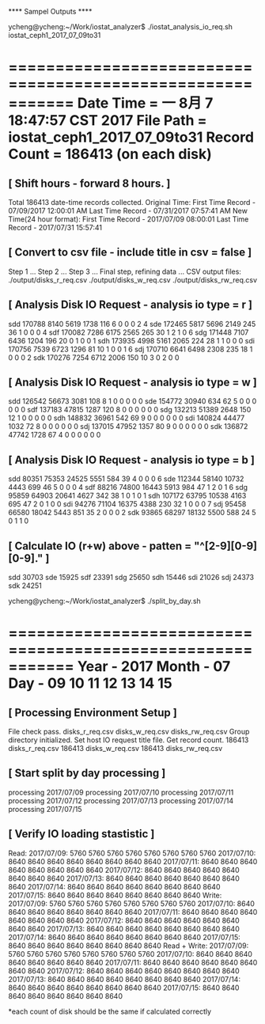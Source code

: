 **** Sampel Outputs ****

ycheng@ycheng:~/Work/iostat_analyzer$ ./iostat_analysis_io_req.sh iostat_ceph1_2017_07_09to31

===========================================================
Date Time    = 一  8月  7 18:47:57 CST 2017 
File Path    = iostat_ceph1_2017_07_09to31
Record Count = 186413 (on each disk)
===========================================================

[ Shift hours - forward 8 hours. ]
-----------------------------------------------------------
Total 186413 date-time records collected.
Original Time: 
  First Time Record -  07/09/2017 12:00:01 AM
  Last Time Record  -  07/31/2017 07:57:41 AM
New Time(24 hour format): 
  First Time Record -  2017/07/09 08:00:01
  Last Time Record  -  2017/07/31 15:57:41


[ Convert to csv file - include title in csv = false ]
-----------------------------------------------------------
Step 1 ...
Step 2 ...
Step 3 ...
Final step, refining data ...
CSV output files:
  ./output/disks_r_req.csv
  ./output/disks_w_req.csv
  ./output/disks_rw_req.csv


[ Analysis Disk IO Request - analysis io type = r ]
-----------------------------------------------------------
sdd 170788 8140 5619 1738 116 6 0 0 0 2 4
sde 172465 5817 5696 2149 245 36 1 0 0 0 4
sdf 170082 7286 6175 2565 265 30 1 2 1 0 6
sdg 171448 7107 6436 1204 196 20 0 1 0 0 1
sdh 173935 4998 5161 2065 224 28 1 1 0 0 0
sdi 170756 7539 6723 1296 81 10 1 0 0 1 6
sdj 170710 6641 6498 2308 235 18 1 0 0 0 2
sdk 170276 7254 6712 2006 150 10 3 0 2 0 0


[ Analysis Disk IO Request - analysis io type = w ]
-----------------------------------------------------------
sdd 126542 56673 3081 108 8 1 0 0 0 0 0
sde 154772 30940 634 62 5 0 0 0 0 0 0
sdf 137183 47815 1287 120 8 0 0 0 0 0 0
sdg 132213 51389 2648 150 12 1 0 0 0 0 0
sdh 148832 36961 542 69 9 0 0 0 0 0 0
sdi 140824 44477 1032 72 8 0 0 0 0 0 0
sdj 137015 47952 1357 80 9 0 0 0 0 0 0
sdk 136872 47742 1728 67 4 0 0 0 0 0 0


[ Analysis Disk IO Request - analysis io type = b ]
-----------------------------------------------------------
sdd 80351 75353 24525 5551 584 39 4 0 0 0 6
sde 112344 58140 10732 4443 699 46 5 0 0 0 4
sdf 88216 74800 16443 5913 984 47 1 2 0 1 6
sdg 95859 64903 20641 4627 342 38 1 0 1 0 1
sdh 107172 63795 10538 4163 695 47 2 0 1 0 0
sdi 94276 71104 16375 4388 230 32 1 0 0 0 7
sdj 95458 66580 18042 5443 851 35 2 0 0 0 2
sdk 93865 68297 18132 5500 588 24 5 0 1 1 0


[ Calculate IO (r+w) above - patten = "^[2-9][0-9][0-9]\."  ]
-----------------------------------------------------------
sdd 30703
sde 15925
sdf 23391
sdg 25650
sdh 15446
sdi 21026
sdj 24373
sdk 24251


ycheng@ycheng:~/Work/iostat_analyzer$ ./split_by_day.sh 

===========================================================
Year  - 2017
Month - 07
Day   - 09 10 11 12 13 14 15
===========================================================

[ Processing Environment Setup ]
-----------------------------------------------------------
File check pass.
  disks_r_req.csv
  disks_w_req.csv
  disks_rw_req.csv
Group directory initialized.
Set host IO request title file.
Get record count.
  186413 disks_r_req.csv
  186413 disks_w_req.csv
  186413 disks_rw_req.csv

[ Start split by day processing ]
-----------------------------------------------------------
  processing 2017/07/09
  processing 2017/07/10
  processing 2017/07/11
  processing 2017/07/12
  processing 2017/07/13
  processing 2017/07/14
  processing 2017/07/15

[ Verify IO loading stastistic ]
-----------------------------------------------------------
Read:
      2017/07/09: 5760 5760 5760 5760 5760 5760 5760 5760 
      2017/07/10: 8640 8640 8640 8640 8640 8640 8640 8640 
      2017/07/11: 8640 8640 8640 8640 8640 8640 8640 8640 
      2017/07/12: 8640 8640 8640 8640 8640 8640 8640 8640 
      2017/07/13: 8640 8640 8640 8640 8640 8640 8640 8640 
      2017/07/14: 8640 8640 8640 8640 8640 8640 8640 8640 
      2017/07/15: 8640 8640 8640 8640 8640 8640 8640 8640 
Write:
      2017/07/09: 5760 5760 5760 5760 5760 5760 5760 5760 
      2017/07/10: 8640 8640 8640 8640 8640 8640 8640 8640 
      2017/07/11: 8640 8640 8640 8640 8640 8640 8640 8640 
      2017/07/12: 8640 8640 8640 8640 8640 8640 8640 8640 
      2017/07/13: 8640 8640 8640 8640 8640 8640 8640 8640 
      2017/07/14: 8640 8640 8640 8640 8640 8640 8640 8640 
      2017/07/15: 8640 8640 8640 8640 8640 8640 8640 8640 
Read + Write:
      2017/07/09: 5760 5760 5760 5760 5760 5760 5760 5760 
      2017/07/10: 8640 8640 8640 8640 8640 8640 8640 8640 
      2017/07/11: 8640 8640 8640 8640 8640 8640 8640 8640 
      2017/07/12: 8640 8640 8640 8640 8640 8640 8640 8640 
      2017/07/13: 8640 8640 8640 8640 8640 8640 8640 8640 
      2017/07/14: 8640 8640 8640 8640 8640 8640 8640 8640 
      2017/07/15: 8640 8640 8640 8640 8640 8640 8640 8640 

*each count of disk should be the same if calculated correctly
